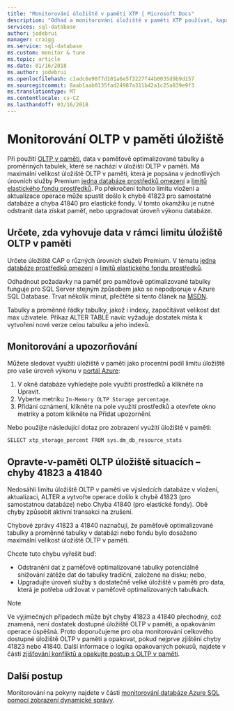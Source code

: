 ```yaml
---
title: "Monitorování úložiště v paměti XTP | Microsoft Docs"
description: "Odhad a monitorování úložiště v paměti XTP používat, kapacity; Vyřešte chyby kapacity 41823"
services: sql-database
author: jodebrui
manager: craigg
ms.service: sql-database
ms.custom: monitor & tune
ms.topic: article
ms.date: 01/16/2018
ms.author: jodebrui
ms.openlocfilehash: c1adc6e98f7d101a6e5f3227f44b0035d9b9d157
ms.sourcegitcommit: 8aab1aab0135fad24987a311b42a1c25a839e9f3
ms.translationtype: MT
ms.contentlocale: cs-CZ
ms.lasthandoff: 03/16/2018
---
```

# <a name="monitor-in-memory-oltp-storage"></a>Monitorování OLTP v paměti úložiště
Při použití [OLTP v paměti](sql-database-in-memory.md), data v paměťově optimalizované tabulky a proměnných tabulek, které se nachází v úložišti OLTP v paměti. Má maximální velikost úložiště OLTP v paměti, která je popsána v jednotlivých úrovních služby Premium [jedna databáze prostředků omezení](sql-database-resource-limits.md#single-database-storage-sizes-and-performance-levels) a [limitů elastického fondu prostředků](sql-database-resource-limits.md#elastic-pool-change-storage-size). Po překročení tohoto limitu vložení a aktualizace operace může spustit došlo k chybě 41823 pro samostatné databáze a chyba 41840 pro elastické fondy. V tomto okamžiku je nutné odstranit data získat paměť, nebo upgradovat úroveň výkonu databáze.

## <a name="determine-whether-data-fits-within-the-in-memory-oltp-storage-cap"></a>Určete, zda vyhovuje data v rámci limitu úložiště OLTP v paměti
Určete úložiště CAP o různých úrovních služeb Premium. V tématu [jedna databáze prostředků omezení](sql-database-resource-limits.md#single-database-storage-sizes-and-performance-levels) a [limitů elastického fondu prostředků](sql-database-resource-limits.md#elastic-pool-change-storage-size).

Odhadnout požadavky na paměť pro paměťově optimalizované tabulky funguje pro SQL Server stejným způsobem jako se nepodporuje v Azure SQL Database. Trvat několik minut, přečtěte si tento článek na [MSDN](https://msdn.microsoft.com/library/dn282389.aspx).

Tabulky a proměnné řádky tabulky, jakož i indexy, započítávat velikost dat max uživatele. Příkaz ALTER TABLE navíc vyžaduje dostatek místa k vytvoření nové verze celou tabulku a jeho indexů.

## <a name="monitoring-and-alerting"></a>Monitorování a upozorňování
Můžete sledovat využití úložiště v paměti jako procentní podíl limitu úložiště pro vaše úroveň výkonu v [portál Azure](https://portal.azure.com/): 

1. V okně databáze vyhledejte pole využití prostředků a klikněte na Upravit.
2. Vyberte metriku `In-Memory OLTP Storage percentage`.
3. Přidání oznámení, klikněte na pole využití prostředků a otevřete okno metriky a potom klikněte na Přidat upozornění.

Nebo použijte následující dotaz pro zobrazení využití úložiště v paměti:

    SELECT xtp_storage_percent FROM sys.dm_db_resource_stats


## <a name="correct-out-of-in-memory-oltp-storage-situations---errors-41823-and-41840"></a>Opravte-v-paměti OLTP úložiště situacích – chyby 41823 a 41840
Nedosáhli limitu úložiště OLTP v paměti ve výsledcích databáze v vložení, aktualizaci, ALTER a vytvořte operace došlo k chybě 41823 (pro samostatnou databáze) nebo Chyba 41840 (pro elastické fondy). Obě chyby způsobit aktivní transakci na zrušení.

Chybové zprávy 41823 a 41840 naznačují, že paměťově optimalizované tabulky a proměnné tabulky v databázi nebo fondu bylo dosaženo maximální velikost úložiště OLTP v paměti.

Chcete tuto chybu vyřešit buď:

* Odstranění dat z paměťově optimalizované tabulky potenciálně snižování zátěže dat do tabulky tradiční, založené na disku; nebo,
* Upgradujte úroveň služby s dostatečně velké úložiště v paměti pro data, která je potřeba udržovat v paměťově optimalizovaných tabulkách.

> [!NOTE] 
> Ve výjimečných případech může být chyby 41823 a 41840 přechodný, což znamená, není dostatek dostupné úložiště OLTP v paměti, a opakováním operace úspěšná. Proto doporučujeme pro oba monitorování celkového dostupné úložiště OLTP v paměti a opakovat, pokud nejprve zjištění chyby 41823 nebo 41840. Další informace o logika opakovaných pokusů, najdete v části [zjišťování konfliktů a opakujte postup s OLTP v paměti](https://docs.microsoft.com/sql/relational-databases/in-memory-oltp/transactions-with-memory-optimized-tables#conflict-detection-and-retry-logic).

## <a name="next-steps"></a>Další postup
Monitorování na pokyny najdete v části [monitorování databáze Azure SQL pomocí zobrazení dynamické správy](sql-database-monitoring-with-dmvs.md).
